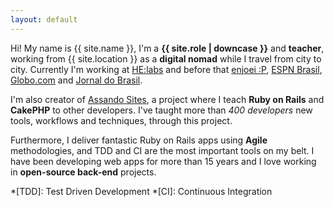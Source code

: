 ```yaml
---
layout: default
---
```


Hi! My name is {{ site.name }}, I'm a **{{ site.role | downcase }}** and **teacher**, working from {{ site.location }} as a **digital nomad** while I travel from city to city. Currently I'm working at [HE:labs][helabs] and before that [enjoei :P][enjoei], [ESPN Brasil][espn], [Globo.com][globo] and [Jornal do Brasil][jb].

I'm also creator of [Assando Sites][assando-sites], a project where I teach **Ruby on Rails** and **CakePHP** to other developers. I've taught more than *400 developers* new tools, workflows and techniques, through this project.

Furthermore, I deliver fantastic Ruby on Rails apps using **Agile** methodologies, and TDD and CI are the most important tools on my belt. I have been developing web apps for more than 15 years and I love working in **open-source back-end** projects.

*[TDD]: Test Driven Development
*[CI]: Continuous Integration

[assando-sites]: http://assando-sites.com.br
[helabs]: http://helabs.com
[enjoei]: http://enjoei.com.br
[espn]: http://espn.com.br
[jb]: http://www.jb.com.br
[globo]: http://globo.com
